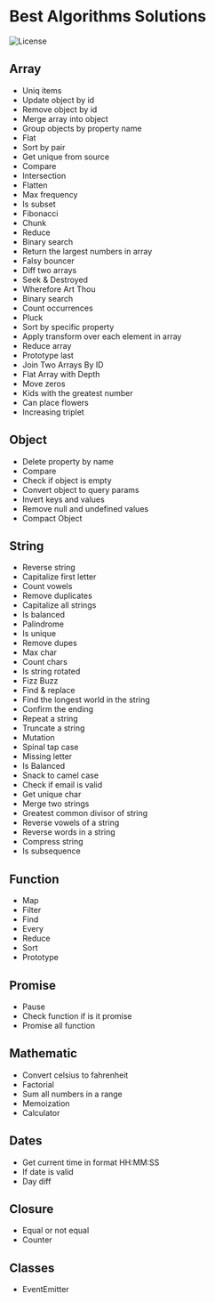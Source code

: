 # Best Algorithms Solutions

![License](https://img.shields.io/badge/License-MIT-blue.svg)

## Array

- Uniq items
- Update object by id
- Remove object by id
- Merge array into object
- Group objects by property name
- Flat
- Sort by pair
- Get unique from source
- Compare
- Intersection
- Flatten
- Max frequency
- Is subset
- Fibonacci
- Chunk
- Reduce
- Binary search
- Return the largest numbers in array
- Falsy bouncer
- Diff two arrays
- Seek & Destroyed
- Wherefore Art Thou
- Binary search
- Count occurrences
- Pluck
- Sort by specific property
- Apply transform over each element in array
- Reduce array
- Prototype last
- Join Two Arrays By ID
- Flat Array with Depth
- Move zeros
- Kids with the greatest number
- Can place flowers
- Increasing triplet

## Object

- Delete property by name
- Compare
- Check if object is empty
- Convert object to query params
- Invert keys and values
- Remove null and undefined values
- Compact Object

## String

- Reverse string
- Capitalize first letter
- Count vowels
- Remove duplicates
- Capitalize all strings
- Is balanced
- Palindrome
- Is unique
- Remove dupes
- Max char
- Count chars
- Is string rotated
- Fizz Buzz
- Find & replace
- Find the longest world in the string
- Confirm the ending
- Repeat a string
- Truncate a string
- Mutation
- Spinal tap case
- Missing letter
- Is Balanced
- Snack to camel case
- Check if email is valid
- Get unique char
- Merge two strings
- Greatest common divisor of string
- Reverse vowels of a string
- Reverse words in a string
- Compress string
- Is subsequence

## Function

- Map
- Filter
- Find
- Every
- Reduce
- Sort
- Prototype

## Promise

- Pause
- Check function if is it promise
- Promise all function

## Mathematic

- Convert celsius to fahrenheit
- Factorial
- Sum all numbers in a range
- Memoization
- Calculator

## Dates

- Get current time in format HH:MM:SS
- If date is valid
- Day diff

## Closure

- Equal or not equal
- Counter

## Classes

- EventEmitter
